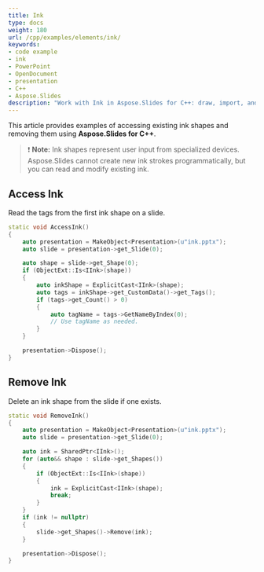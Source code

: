 ```yaml
---
title: Ink
type: docs
weight: 180
url: /cpp/examples/elements/ink/
keywords:
- code example
- ink
- PowerPoint
- OpenDocument
- presentation
- C++
- Aspose.Slides
description: "Work with Ink in Aspose.Slides for C++: draw, import, and edit strokes, adjust color and width, and export to PPT, PPTX, and ODP using C++ examples."
---
```


This article provides examples of accessing existing ink shapes and removing them using **Aspose.Slides for C++**.

> ❗ **Note:** Ink shapes represent user input from specialized devices. Aspose.Slides cannot create new ink strokes programmatically, but you can read and modify existing ink.

## **Access Ink**

Read the tags from the first ink shape on a slide.

```cpp
static void AccessInk()
{
    auto presentation = MakeObject<Presentation>(u"ink.pptx");
    auto slide = presentation->get_Slide(0);

    auto shape = slide->get_Shape(0);
    if (ObjectExt::Is<IInk>(shape))
    {
        auto inkShape = ExplicitCast<IInk>(shape);
        auto tags = inkShape->get_CustomData()->get_Tags();
        if (tags->get_Count() > 0)
        {
            auto tagName = tags->GetNameByIndex(0);
            // Use tagName as needed.
        }
    }

    presentation->Dispose();
}
```

## **Remove Ink**

Delete an ink shape from the slide if one exists.

```cpp
static void RemoveInk()
{
    auto presentation = MakeObject<Presentation>(u"ink.pptx");
    auto slide = presentation->get_Slide(0);

    auto ink = SharedPtr<IInk>();
    for (auto&& shape : slide->get_Shapes())
    {
        if (ObjectExt::Is<IInk>(shape))
        {
            ink = ExplicitCast<IInk>(shape);
            break;
        }
    }
    if (ink != nullptr)
    {
        slide->get_Shapes()->Remove(ink);
    }

    presentation->Dispose();
}
```
